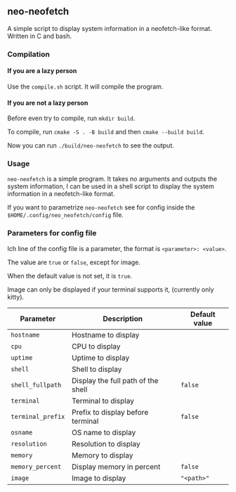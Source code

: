 ## neo-neofetch

A simple script to display system information in a neofetch-like format.
Written in C and bash.

### Compilation

#### If you are a lazy person

Use the `compile.sh` script. It will compile the program.

#### If you are not a lazy person

Before even try to compile, run `mkdir build`.

To compile, run `cmake -S . -B build` and then `cmake --build build`.

Now you can run `./build/neo-neofetch` to see the output.

### Usage

`neo-neofetch` is a simple program. It takes no arguments and outputs the system information,
I can be used in a shell script to display the system information in a neofetch-like format.

If you want to parametrize `neo-neofetch` see for config inside the `$HOME/.config/neo_neofetch/config` file.

### Parameters for config file

Ich line of the config file is a parameter, the format is `<parameter>: <value>`.

The value are `true` or `false`, except for image.

When the default value is not set, it is `true`.

Image can only be displayed if your terminal supports it, (currently only kitty).

| Parameter         | Description                        | Default value |
|-------------------|------------------------------------|---------------|
| `hostname`        | Hostname to display                |               |
| `cpu`             | CPU to display                     |               |
| `uptime`          | Uptime to display                  |               |
| `shell`           | Shell to display                   |               |
| `shell_fullpath`  | Display the full path of the shell | `false`       |
| `terminal`        | Terminal to display                |               |
| `terminal_prefix` | Prefix to display before terminal  | `false`       |
| `osname`          | OS name to display                 |               |
| `resolution`      | Resolution to display              |               |
| `memory`          | Memory to display                  |               |
| `memory_percent`  | Display memory in percent          | `false`       |
| `image`           | Image to display                   | `"<path>"`    |
